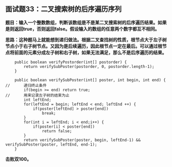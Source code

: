 ## 面试题33：二叉搜索树的后序遍历序列
**题目：输入一个整数数组，判断该数组是不是某二叉搜索树的后序遍历结果。如果是则返回true，否则返回false。假设输入的数组的任意两个数字都互不相同。**

**思路：这种题马上就能想到递归做法。根据二叉查找树的性质，根节点大于左子树节点小于右子树节点。又因为是后续遍历，因此根节点一定在最后。可以通过根节点将前面的元素分成左子树和右子树，如果无法满足，那么不是后序遍历的结果。**
```
	public boolean verifyPostorder(int[] postorder) {
		return verifySubPoster(postorder, 0, postorder.length-1);
    }
	
	public boolean verifySubPoster(int[] poster, int begin, int end) {
//		递归终止条件
		if(begin >= end) return true;
//		用来记录左子树的结束为止
		int leftEnd;
		for(leftEnd = begin; leftEnd < end; leftEnd ++) {
			if(poster[leftEnd] > poster[end])
				break;
		}
		for(int i = leftEnd; i < end;i++) {
			if(poster[i] < poster[end])
				return false;
		}
		return verifySubPoster(poster, begin, leftEnd-1) && verifySubPoster(poster, leftEnd, end-1);
	}
```
**击败双100。**